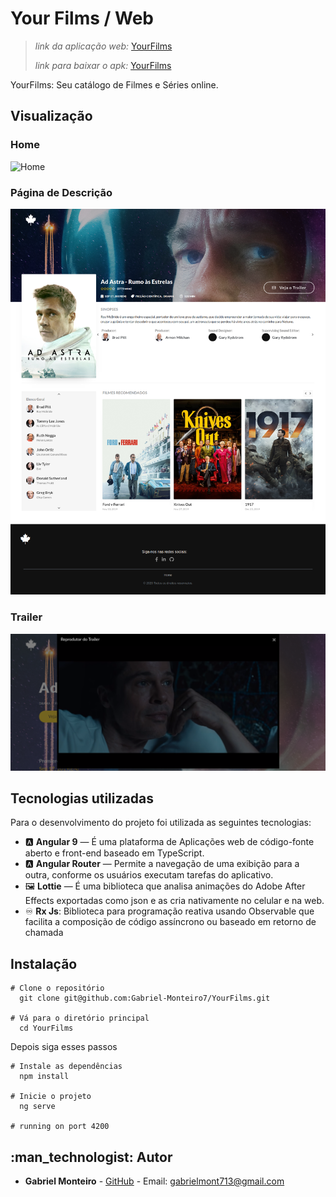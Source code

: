
# [](<[https://github.com/Gabriel-Monteiro7/YourFilms](https://github.com/Gabriel-Monteiro7/YourFilms)>)Your Films / Web

> _link da aplicação web:_ [YourFilms](https://yourfilms.netlify.app/)
>
> _link para baixar o apk:_ [YourFilms](https://drive.google.com/drive/u/0/folders/1rrSwIH2451M_HWsITNgLUbQ7Y8OIhRGM)

YourFilms: Seu catálogo de Filmes e Séries online.

## [](<[https://github.com/Gabriel-Monteiro7](https://github.com/Gabriel-Monteiro7)#Visualização>)Visualização

### Home

![Home](https://github.com/Gabriel-Monteiro7/YourFilms/blob/master/.github/home.png)

### Página de Descrição

![Descrição](https://github.com/Gabriel-Monteiro7/YourFilms/blob/master/.github/detail.png)

### Trailer

![Descrição](https://github.com/Gabriel-Monteiro7/YourFilms/blob/master/.github/trailer.png)

## [](<[https://github.com/Gabriel-Monteiro7/YourFilms](https://github.com/Gabriel-Monteiro7/YourFilms)#tecnologias>)Tecnologias utilizadas

Para o desenvolvimento do projeto foi utilizada as seguintes tecnologias:

- :a: **Angular 9** — É uma plataforma de Aplicações web de código-fonte aberto e front-end baseado em TypeScript.
- :a: **Angular Router** — Permite a navegação de uma exibição para a outra, conforme os usuários executam tarefas do aplicativo.
- :framed_picture: **Lottie** — É uma biblioteca que analisa animações do Adobe After Effects exportadas como json e as cria nativamente no celular e na web.
- :infinity: **Rx Js**: Biblioteca para programação reativa usando Observable ​​que facilita a composição de código assíncrono ou baseado em retorno de chamada

## Instalação

```
# Clone o repositório
  git clone git@github.com:Gabriel-Monteiro7/YourFilms.git

# Vá para o diretório principal
  cd YourFilms

```

Depois siga esses passos

```
# Instale as dependências
  npm install

# Inicie o projeto
  ng serve

# running on port 4200

```

## [](<[https://github.com/Gabriel-Monteiro7/YourFilms](https://github.com/Gabriel-Monteiro7/YourFilms)#autor>):man_technologist: Autor

- **Gabriel Monteiro** - [GitHub](https://github.com/Gabriel-Monteiro7) - Email: [gabrielmont713@gmail.com](mailto:gabrielmont713@gmail.com)
